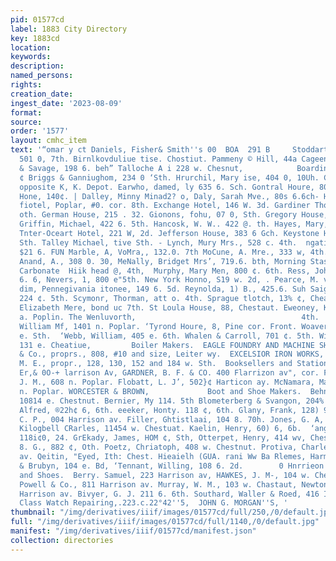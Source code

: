 ```yaml
---
pid: 01577cd
label: 1883 City Directory
key: 1883cd
location: 
keywords: 
description: 
named_persons: 
rights: 
creation_date: 
ingest_date: '2023-08-09'
format: 
source: 
order: '1577'
layout: cmhc_item
text: '“omar y ct Daniels, Fisher& Smith''s 00  BOA  291 B     Stoddart & Wilson,
  501 0, 7th. Birnlkovduliue tise. Chostiut. Pammeny © Hill, 44a Cageenat. Teeworsy.
  & Savage, 198 6. beh” Talloche A i 228 w. Chesnut,            Boarding Houses.      313
  ¢ Briggs & Ganniughom, 234 0 ‘Sth. Hrurchil, Mary ise, 404 0, 10Uh. Cadiline ttonde,
  opposite K, K. Depot. Earwho, damed, ly 635 6. Sch. Gontral Houre, 801.e 7th, Golumbue
  Hone, 140¢. | Dalley, Minny Minad2? o, Daly, Sarah Mve., 80s 6.6ch- Highth Avenne
  fiotel, Poplar, #0. cor. 8th. Exchange Hotel, 146 W. 3d. Gardiner Thomas, 724 6.
  oth. German House, 215 . 32. Gionons, fohu, 07 0, Sth. Gregory House, 181.0. 3,
  Griffin, Michael, 422 6. 5th. Hancosk, W. W.. 422 @. th. Hayes, Mary, 128. 4th.
  Tnter-Oceart Hotel, 221 W, 2d. Jefferson House, 383 6 Gch. Keystone House. 62) ¢,
  Sth. Talley Michael, tive Sth. - Lynch, Mury Mrs., 528 c. 4th.  ngatite, Macthow,
  $21 6. FUN Marble, A, VoMra,, 132.0. 7th MoCune, A. Mre., 333 w, 4th. MeDonald,
  Anand, A., 308 0. 30, MeNally, Bridget Mrs’, 719.6. bth, Morning Stas Boarding Houve,
  Carbonate  Hiik head @, 4th,  Murphy, Mary Men, 800 ¢. 6th. Ress, Johan Mra, 820
  6. 6, Nevers, 1, 800 e"5th. New York Honno, S19 w. 2d, . Pearce, M. va., 401 w.
  dim, Pennegivania itonee, 149 6. 5d. Reynolda, 1) B., 425.6. Suh Saigater Towed,
  224 ¢. 5th. Scymonr, Thorman, att o. 4th. Sprague tlotch, 13% ¢, Cheatant, Steen,
  Elizabeth Mere, bond uc 7th. St Loula House, 88, Chestaut. Eweoney, Knto Mt. 1501
  a. Poplin. The Wenluvorth,                                     4th.        Tipton,
  William Mf, 1401 n. Poplar. ‘Tyrond Houre, 8, Pine cor. Front. Woaver, P. E., 759
  e. Sth.  ‘Webb, William, 405 e. 6th. Whalen & Carroll, 701 ¢. 5th. Windsor Hotel,
  131 e. Cheatiue,         Boiler Makers.  EAGLE FOUNDRY AND MACHINE SHOPS.  Engelhach
  & Co., proprs., 808, #10 and size, Leiter wy.  EXCELSIOR IRON WORKS, A. Falkenan,
  M. E., propr., 128, 130, 152 and 184 w. Sth.  Booksellers and Stationers.  BESLY,
  Er,& 0O-+ larrison Av, GARDNER, B. F. & CO. 400 Flarrizon av", cor. Feast 4th. Hajly,
  J. M., 608 n. Poplar. Flobatt, L. J’, 502}¢ Harticon ay. McNamara, Mary Mrs., 604
  n. Poplar. WORCESTER & BROWN,             Boot and Shoe Makers.  Behnke, Fred W.
  10814 e. Chestnut. Bernier, My 114. 5th Blometerberg & Svangon, 204% ¢. 3d. Breach,
  Alfred, ®22h¢ 6, 6th. eeeker, Honty. 118 ¢, 6th. Glany, Frank, 128) 9. Gh, Guubhine,
  C. P., 004 Harrison av. Filler, Ghtistlaai, 104 8. 70h. Jones, G. A, 104 e. 4th.
  Kilogbell CRarles, 11454 w. Chestuat. Kaelin, Henry, 60) 6, 6b.  ‘ange. Joseph,
  118i¢0, 24. GrEkady, James, HOM ¢, Sth, Otterpet, Henry, 414 wv, Chestnut, Peabody,
  8. G., 882 ¢, Oth. Poetz, Chriatoph, 408 w. Chestnut. Protiva, Charles, s29 Hartioon
  av. Qeitin, "Eyed, Ith: Chest. Hieaielh (GUA. rani Ww Ba Rlemes, Harman, 7 Silcott
  & Brubyn, 104 e. Bd, ‘Tennant, Willing, 108 6. 2d.        0 Hnrrieon av,  Boots
  and Shoes.  Berry. Samuel, 223 Harrison av, HAWKES, J. M-, 104 w. Cheataui, Motz,
  Powell & Co., 811 Harrison av. Murray, W. M., 103 w. Chastaut, Newton & Kedac, 402
  Harrison av. Bivyer, G. J. 211 6. 6th. Southard, Waller & Roed, 416 Inrrieon av.        First
  Class Watch Repairing,.223.c.22°42''5,  JOHN G. MORGAN''S, '
thumbnail: "/img/derivatives/iiif/images/01577cd/full/250,/0/default.jpg"
full: "/img/derivatives/iiif/images/01577cd/full/1140,/0/default.jpg"
manifest: "/img/derivatives/iiif/01577cd/manifest.json"
collection: directories
---
```

